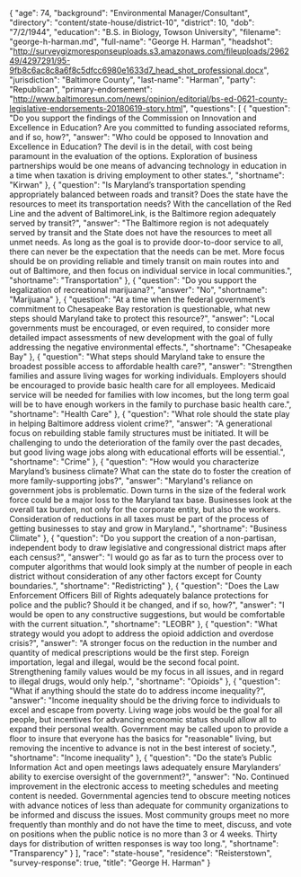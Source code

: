 {
  "age": 74,
  "background": "Environmental Manager/Consultant",
  "directory": "content/state-house/district-10",
  "district": 10,
  "dob": "7/2/1944",
  "education": "B.S. in Biology, Towson University",
  "filename": "george-h-harman.md",
  "full-name": "George H. Harman",
  "headshot": "http://surveygizmoresponseuploads.s3.amazonaws.com/fileuploads/296249/4297291/95-9fb8c6ac8c8a6f8c5dfcc6980e1633d7_head_shot_professional.docx",
  "jurisdiction": "Baltimore County",
  "last-name": "Harman",
  "party": "Republican",
  "primary-endorsement": "http://www.baltimoresun.com/news/opinion/editorial/bs-ed-0621-county-legislative-endorsements-20180619-story.html",
  "questions": [
    {
      "question": "Do you support the findings of the Commission on Innovation and Excellence in Education? Are you committed to funding associated reforms, and if so, how?",
      "answer": "Who could be opposed to Innovation and Excellence in Education? The devil is in the detail, with cost being paramount in the evaluation of the options. Exploration of business partnerships would be one means of advancing technology in education in a time when taxation is driving employment to other states.",
      "shortname": "Kirwan"
    },
    {
      "question": "Is Maryland’s transportation spending appropriately balanced between roads and transit? Does the state have the resources to meet its transportation needs? With the cancellation of the Red Line and the advent of BaltimoreLink, is the Baltimore region adequately served by transit?",
      "answer": "The Baltimore region is not adequately served by transit and the State does not have the resources to meet all unmet needs. As long as the goal is to provide door-to-door service to all, there can never be the expectation that the needs can be met. More focus should be on providing reliable and timely transit on main routes into and out of Baltimore, and then focus on individual service in local communities.",
      "shortname": "Transportation"
    },
    {
      "question": "Do you support the legalization of recreational marijuana?",
      "answer": "No",
      "shortname": "Marijuana"
    },
    {
      "question": "At a time when the federal government’s commitment to Chesapeake Bay restoration is questionable, what new steps should Maryland take to protect this resource?",
      "answer": "Local governments must be encouraged, or even required, to consider more detailed impact assessments of new development with the goal of fully addressing the negative environmental effects.",
      "shortname": "Chesapeake Bay"
    },
    {
      "question": "What steps should Maryland take to ensure the broadest possible access to affordable health care?",
      "answer": "Strengthen families and assure living wages for working individuals. Employers should be encouraged to provide basic health care for all employees. Medicaid service will be needed for families with low incomes, but the long term goal will be to have enough workers in the family to purchase basic health care.",
      "shortname": "Health Care"
    },
    {
      "question": "What role should the state play in helping Baltimore address violent crime?",
      "answer": "A generational focus on rebuilding stable family structures must be initiated. It will be challenging to undo the deterioration of the family over the past decades, but good living wage jobs along with educational efforts will be essential.",
      "shortname": "Crime"
    },
    {
      "question": "How would you characterize Maryland’s business climate? What can the state do to foster the creation of more family-supporting jobs?",
      "answer": "Maryland's reliance on government jobs is problematic. Down turns in the size of the federal work force could be a major loss to the Maryland tax base. Businesses look at the overall tax burden, not only for the corporate entity, but also the workers. Consideration of reductions in all taxes must be part of the process of getting businesses to stay and grow in Maryland.",
      "shortname": "Business Climate"
    },
    {
      "question": "Do you support the creation of a non-partisan, independent body to draw legislative and congressional district maps after each census?",
      "answer": "I would go as far as to turn the process over to computer algorithms that would look simply at the number of people in each district without consideration of any other factors except for County boundaries.",
      "shortname": "Redistricting"
    },
    {
      "question": "Does the Law Enforcement Officers Bill of Rights adequately balance protections for police and the public? Should it be changed, and if so, how?",
      "answer": "I would be open to any constructive suggestions, but would be comfortable with the current situation.",
      "shortname": "LEOBR"
    },
    {
      "question": "What strategy would you adopt to address the opioid addiction and overdose crisis?",
      "answer": "A stronger focus on the reduction in the number and quantity of medical prescriptions would be the first step. Foreign importation, legal and illegal, would be the second focal point. Strengthening family values would be my focus in all issues, and in regard to illegal drugs, would only help.",
      "shortname": "Opioids"
    },
    {
      "question": "What if anything should the state do to address income inequality?",
      "answer": "Income inequality should be the driving force to individuals to excel and escape from poverty. Living wage jobs would be the goal for all people, but incentives for advancing economic status should allow all to expand their personal wealth. Government may be called upon to provide a floor to insure that everyone has the basics for \"reasonable\" living, but removing the incentive to advance is not in the best interest of society.",
      "shortname": "Income inequality"
    },
    {
      "question": "Do the state’s Public Information Act and open meetings laws adequately ensure Marylanders’ ability to exercise oversight of the government?",
      "answer": "No. Continued improvement in the electronic access to meeting schedules and meeting content is needed. Governmental agencies tend to obscure meeting notices with advance notices of less than adequate for community organizations to be informed and discuss the issues. Most community groups meet no more frequently than monthly and do not have the time to meet, discuss, and vote on positions when the public notice is no more than 3 or 4 weeks. Thirty days for distribution of written responses is way too long.",
      "shortname": "Transparency"
    }
  ],
  "race": "state-house",
  "residence": "Reisterstown",
  "survey-response": true,
  "title": "George H. Harman"
}

